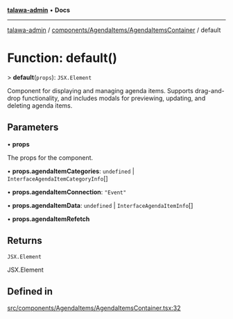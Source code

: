 [**talawa-admin**](../../../../README.md) • **Docs**

***

[talawa-admin](../../../../modules.md) / [components/AgendaItems/AgendaItemsContainer](../README.md) / default

# Function: default()

\> **default**(`props`): `JSX.Element`

Component for displaying and managing agenda items.
Supports drag-and-drop functionality, and includes modals for previewing,
updating, and deleting agenda items.

## Parameters

• **props**

The props for the component.

• **props.agendaItemCategories**: `undefined` \| `InterfaceAgendaItemCategoryInfo`[]

• **props.agendaItemConnection**: `"Event"`

• **props.agendaItemData**: `undefined` \| `InterfaceAgendaItemInfo`[]

• **props.agendaItemRefetch**

## Returns

`JSX.Element`

JSX.Element

## Defined in

[src/components/AgendaItems/AgendaItemsContainer.tsx:32](https://github.com/PalisadoesFoundation/talawa-admin/blob/d16b95ee179900e8e32a2296f14e948e6caea05b/src/components/AgendaItems/AgendaItemsContainer.tsx#L32)
